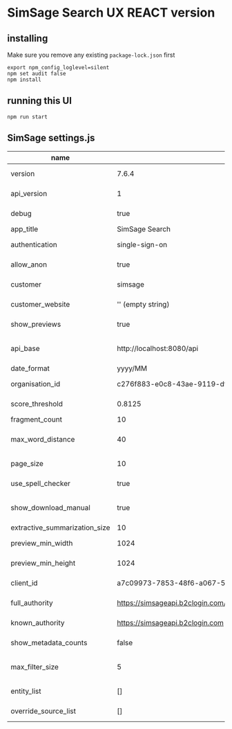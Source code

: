 # SimSage Search UX REACT version

## installing
Make sure you remove any existing `package-lock.json` first
```
export npm_config_loglevel=silent
npm set audit false
npm install
```

## running this UI

```
npm run start
```

## SimSage settings.js

| name                          | value                                                            | description                                                            |
|-------------------------------|------------------------------------------------------------------|------------------------------------------------------------------------|
| version                       | 7.6.4                                                            | Current version of SimSage displayed on UX                             |
| api_version                   | 1                                                                | API version of SimSage, must be 1                                      |
| debug                         | true                                                             | run REACT in debug mode (more output)                                  |
| app_title                     | SimSage Search                                                   | HTML page title                                                        |
| authentication                | single-sign-on                                                   | either "password" or "single-sign-on"                                  |
| allow_anon                    | true                                                             | allow anonymous (no sign-in required) access                           |
| customer                      | simsage                                                          | branding, arista or simsage (logo display)                             |
| customer_website              | ''  (empty string)                                               | logo click web-link - default empty selects portal                     |
| show_previews                 | true                                                             | clicking a search result shows preview pane or not                     |
| api_base                      | http://localhost:8080/api                                        | remote SimSage SaaS server location, e.g. https://demo2.simsage.ai/api |
| date_format                   | yyyy/MM                                                          | date formetting inside UX                                              |
| organisation_id               | c276f883-e0c8-43ae-9119-df8b7df9c574                             | SimSage organisation ID to use for searching                           |
| score_threshold               | 0.8125                                                           | SimSage chat-bot neural network score threshold                        |
| fragment_count                | 10                                                               | no longer user                                                         |
| max_word_distance             | 40                                                               | maximum allowed distance between words for success/failure             |
| page_size                     | 10                                                               | number of search results returned per query                            |
| use_spell_checker             | true                                                             | show spelling suggestions if nothing found and available               |
| show_download_manual          | true                                                             | show "download advanced search syntax" document link in menu           |
| extractive_summarization_size | 10                                                               | not used at present                                                    |
| preview_min_width             | 1024                                                             | image preview minimun width in UX                                      |
| preview_min_height            | 1024                                                             | image preview minimum height in UX                                     |
| client_id                     | a7c09973-7853-48f6-a067-5a14a5e7b210                             | Microsoft Azure clientID for single-sign-on                            |
| full_authority                | https://simsageapi.b2clogin.com/simsageapi.onmicrosoft.com/B2C_1_simsage | Microsoft Azure authority for single-sign-on                           |
| known_authority               | https://simsageapi.b2clogin.com                                  | Microsoft Azure known authority for single-sign-on                     |
| show_metadata_counts          | false                                                            | show counters in side bar results                                      |
| max_filter_size               | 5                                                                | number of lines displayed in RHS filter boxes at any one time          |
| entity_list                   | []                                                               | list of entities displayed, do not change                              |
| override_source_list          | []                                                               | artificial source groupings if not empty                               |

